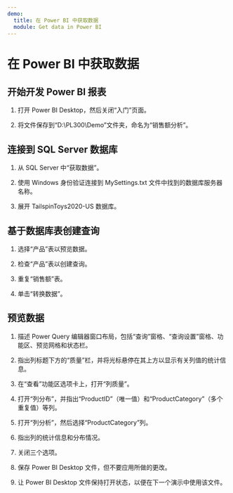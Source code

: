 ```yaml
---
demo:
  title: 在 Power BI 中获取数据
  module: Get data in Power BI
---
```


# 在 Power BI 中获取数据

## 开始开发 Power BI 报表

1. 打开 Power BI Desktop，然后关闭“入门”页面。

1. 将文件保存到“D:\PL300\Demo”文件夹，命名为“销售额分析”。

## 连接到 SQL Server 数据库

1. 从 SQL Server 中“获取数据”。

1. 使用 Windows 身份验证连接到 MySettings.txt 文件中找到的数据库服务器名称。

1. 展开 TailspinToys2020-US 数据库。

## 基于数据库表创建查询

1. 选择“产品”表以预览数据。

1. 检查“产品”表以创建查询。

1. 重复“销售额”表。

1. 单击“转换数据”。

## 预览数据

1. 描述 Power Query 编辑器窗口布局，包括“查询”窗格、“查询设置”窗格、功能区、预览网格和状态栏。

1. 指出列标题下方的“质量”栏，并将光标悬停在其上方以显示有关列值的统计信息。

1. 在“查看”功能区选项卡上，打开“列质量”。

1. 打开“列分布”，并指出“ProductID”（唯一值）和“ProductCategory”（多个重复值）等列。

1. 打开“列分析”，然后选择“ProductCategory”列。

1. 指出列的统计信息和分布情况。

1. 关闭三个选项。

1. 保存 Power BI Desktop 文件，但不要应用所做的更改。

1. 让 Power BI Desktop 文件保持打开状态，以便在下一个演示中使用该文件。
